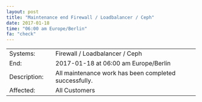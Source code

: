 ```yaml
---
layout: post
title: "Maintenance end Firewall / Loadbalancer / Ceph"
date: 2017-01-18
time: "06:00 am Europe/Berlin"
fa: "check"
---
```


|                   |   |                                                                      |
|-------------------|---|----------------------------------------------------------------------|
| Systems:          |   | Firewall / Loadbalancer / Ceph                                                               |
| End:              |   | 2017-01-18 at 06:00 am Europe/Berlin                                             |
| Description:      |   | All maintenance work has been completed successfully.               |
| Affected:         |   | All Customers                                                  |
